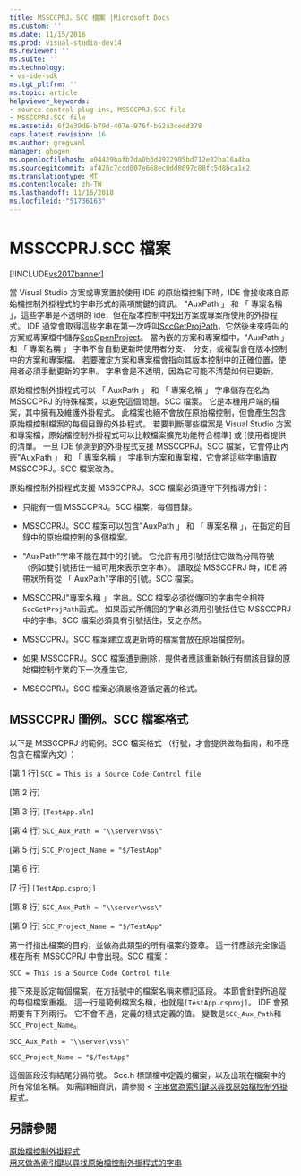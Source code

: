 ```yaml
---
title: MSSCCPRJ。SCC 檔案 |Microsoft Docs
ms.custom: ''
ms.date: 11/15/2016
ms.prod: visual-studio-dev14
ms.reviewer: ''
ms.suite: ''
ms.technology:
- vs-ide-sdk
ms.tgt_pltfrm: ''
ms.topic: article
helpviewer_keywords:
- source control plug-ins, MSSCCPRJ.SCC file
- MSSCCPRJ.SCC file
ms.assetid: 6f2e39d6-b79d-407e-976f-b62a3cedd378
caps.latest.revision: 16
ms.author: gregvanl
manager: ghogen
ms.openlocfilehash: a04429bafb7da0b3d4922905bd712e82ba16a4ba
ms.sourcegitcommit: af428c7ccd007e668ec0dd8697c88fc5d8bca1e2
ms.translationtype: MT
ms.contentlocale: zh-TW
ms.lasthandoff: 11/16/2018
ms.locfileid: "51736163"
---
```

# <a name="mssccprjscc-file"></a>MSSCCPRJ.SCC 檔案
[!INCLUDE[vs2017banner](../includes/vs2017banner.md)]

當 Visual Studio 方案或專案置於使用 IDE 的原始檔控制下時，IDE 會接收來自原始檔控制外掛程式的字串形式的兩項關鍵的資訊。 "AuxPath 」 和 「 專案名稱 」，這些字串是不透明的 ide，但在版本控制中找出方案或專案所使用的外掛程式。 IDE 通常會取得這些字串在第一次呼叫[SccGetProjPath](../extensibility/sccgetprojpath-function.md)，它然後未來呼叫的方案或專案檔中儲存[SccOpenProject](../extensibility/sccopenproject-function.md)。 當內嵌的方案和專案檔中，"AuxPath 」 和 「 專案名稱 」 字串不會自動更新時使用者分支、 分支，或複製會在版本控制中的方案和專案檔。 若要確定方案和專案檔會指向其版本控制中的正確位置，使用者必須手動更新的字串。 字串會是不透明，因為它可能不清楚如何已更新。  
  
 原始檔控制外掛程式可以 「 AuxPath 」 和 「 專案名稱 」 字串儲存在名為 MSSCCPRJ 的特殊檔案，以避免這個問題。SCC 檔案。 它是本機用戶端的檔案，其中擁有及維護外掛程式。 此檔案也絕不會放在原始檔控制，但會產生包含原始檔控制檔案的每個目錄的外掛程式。 若要判斷哪些檔案是 Visual Studio 方案和專案檔，原始檔控制外掛程式可以比較檔案擴充功能符合標準] 或 [使用者提供的清單。 一旦 IDE 偵測到的外掛程式支援 MSSCCPRJ。SCC 檔案，它會停止內嵌"AuxPath 」 和 「 專案名稱 」 字串到方案和專案檔，它會將這些字串讀取 MSSCCPRJ。SCC 檔案改為。  
  
 原始檔控制外掛程式支援 MSSCCPRJ。SCC 檔案必須遵守下列指導方針：  
  
-   只能有一個 MSSCCPRJ。SCC 檔案，每個目錄。  
  
-   MSSCCPRJ。SCC 檔案可以包含"AuxPath 」 和 「 專案名稱 」，在指定的目錄中的原始檔控制的多個檔案。  
  
-   "AuxPath"字串不能在其中的引號。 它允許有用引號括住它做為分隔符號 （例如雙引號括住一組可用來表示空字串）。 讀取從 MSSCCPRJ 時，IDE 將帶狀所有從 「 AuxPath"字串的引號。SCC 檔案。  
  
-   MSSCCPRJ"專案名稱 」 字串。SCC 檔案必須從傳回的字串完全相符`SccGetProjPath`函式。 如果函式所傳回的字串必須用引號括住它 MSSCCPRJ 中的字串。SCC 檔案必須具有引號括住，反之亦然。  
  
-   MSSCCPRJ。SCC 檔案建立或更新時的檔案會放在原始檔控制。  
  
-   如果 MSSCCPRJ。SCC 檔案遭到刪除，提供者應該重新執行有關該目錄的原始檔控制作業的下一次產生它。  
  
-   MSSCCPRJ。SCC 檔案必須嚴格遵循定義的格式。  
  
## <a name="an-illustration-of-the-mssccprjscc-file-format"></a>MSSCCPRJ 圖例。SCC 檔案格式  
 以下是 MSSCCPRJ 的範例。SCC 檔案格式 （行號，才會提供做為指南，和不應包含在檔案內文）：  
  
 [第 1 行] `SCC = This is a Source Code Control file`  
  
 [第 2 行]  
  
 [第 3 行] `[TestApp.sln]`  
  
 [第 4 行] `SCC_Aux_Path = "\\server\vss\"`  
  
 [第 5 行] `SCC_Project_Name = "$/TestApp"`  
  
 [第 6 行]  
  
 [7 行] `[TestApp.csproj]`  
  
 [第 8 行] `SCC_Aux_Path = "\\server\vss\"`  
  
 [第 9 行] `SCC_Project_Name = "$/TestApp"`  
  
 第一行指出檔案的目的，並做為此類型的所有檔案的簽章。 這一行應該完全像這樣在所有 MSSCCPRJ 中會出現。SCC 檔案：  
  
 `SCC = This is a Source Code Control file`  
  
 接下來是設定每個檔案，在方括號中的檔案名稱來標記區段。 本節會針對所追蹤的每個檔案重複。 這一行是範例檔案名稱，也就是`[TestApp.csproj]`。 IDE 會預期要有下列兩行。 它不會不過，定義的樣式定義的值。 變數是`SCC_Aux_Path`和`SCC_Project_Name`。  
  
 `SCC_Aux_Path = "\\server\vss\"`  
  
 `SCC_Project_Name = "$/TestApp"`  
  
 這個區段沒有結尾分隔符號。 Scc.h 標頭檔中定義的檔案，以及出現在檔案中的所有常值名稱。 如需詳細資訊，請參閱 <<c0> [ 字串做為索引鍵以尋找原始檔控制外掛程式](../extensibility/strings-used-as-keys-for-finding-a-source-control-plug-in.md)。  
  
## <a name="see-also"></a>另請參閱  
 [原始檔控制外掛程式](../extensibility/source-control-plug-ins.md)   
 [用來做為索引鍵以尋找原始檔控制外掛程式的字串](../extensibility/strings-used-as-keys-for-finding-a-source-control-plug-in.md)

